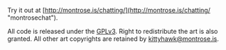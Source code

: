 Try it out at [http://montrose.is/chatting/](http://montrose.is/chatting/ "montrosechat").

All code is released under the [GPLv3](https://www.gnu.org/licenses/gpl-3.0.en.html). Right to redistribute the art is also granted. All other art copyrights are retained by [kittyhawk@montrose.is](mailto:kittyhawk@montrose.is).
